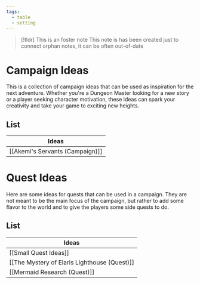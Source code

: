```yaml
---
tags:
  - table
  - setting
---
```

> [!tldr] This is an foster note
> This note is has been created just to connect orphan notes, it can be often out-of-date


# Campaign Ideas

This is a collection of campaign ideas that can be used as inspiration for the next adventure. Whether you're a Dungeon Master looking for a new story or a player seeking character motivation, these ideas can spark your creativity and take your game to exciting new heights.

## List 

| Ideas                |
| -------------------- |
| [[Akemi's Servants (Campaign)]] |


# Quest Ideas

Here are some ideas for quests that can be used in a campaign. They are not meant to be the main focus of the campaign, but rather to add some flavor to the world and to give the players some side quests to do.

## List

| Ideas                                        |
| -------------------------------------------- |
| [[Small Quest Ideas]]                        |
| [[The Mystery of Elaris Lighthouse (Quest)]] |
| [[Mermaid Research (Quest)]] |
